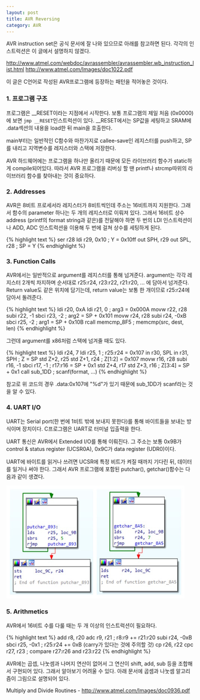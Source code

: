 ```yaml
---
layout: post
title: AVR Reversing
category: AVR
---
```


AVR instruction set은 공식 문서에 잘 나와 있으므로 아래를 참고하면 된다. 각각의 인스트럭션은 이 글에서 설명하지 않겠다.

<http://www.atmel.com/webdoc/avrassembler/avrassembler.wb_instruction_list.html>
<http://www.atmel.com/Images/doc1022.pdf>

이 글은 C언어로 작성된 AVR프로그램에 등장하는 패턴을 적어놓은 것이다.

### 1. 프로그램 구조

프로그램은 __RESET이라는 지점에서 시작한다. 보통 프로그램의 제일 처음 (0x0000)에 보면 `jmp __RESET`인스트럭션이 있다. __RESET에서는 SP값을 세팅하고 SRAM에 .data섹션의 내용을 load한 뒤 main을 호출한다.

main부터는 일반적인 C함수와 마찬가지로 callee-save인 레지스터를 push하고, SP를 내리고 지역변수를 레지스터와 스택에 저장한다.

AVR 하드웨어에는 프로그램을 하나만 올리기 때문에 모든 라이브러리 함수가 static하게 compile되어있다. 따라서 AVR 프로그램을 리버싱 할 땐 printf나 strcmp따위의 라이브러리 함수를 찾아내는 것이 중요하다.

### 2. Addresses

AVR은 8비트 프로세서라 레지스터가 8비트씩인데 주소는 16비트까지 지원한다. 그래서 함수의 parameter 하나는 두 개의 레지스터로 이뤄져 있다. 그래서 16비트  상수 address (printf의 format string과 같은)를 전달해야 하면 두 번의 LDI 인스트럭션이나 ADD, ADC 인스트럭션을 이용해 두 번에 걸쳐 상수를 세팅하게 된다.

{% highlight text %}
ser     r28
ldi     r29, 0x10   ; Y = 0x10ff
out     SPH, r29
out     SPL, r28    ; SP = Y
{% endhighlight %}

### 3. Function Calls

AVR에서는 일반적으로 argument를 레지스터를 통해 넘겨준다. argument는 각각 레지스터 2개씩 차지하며 순서대로 r25:r24, r23:r22, r21:r20, ... 에 담아서 넘겨준다. Return value도 같은 위치에 담기는데, return value는 보통 한 개이므로 r25:r24에 담아서 돌려준다.

{% highlight text %}
ldi     r20, 0xA
ldi     r21, 0      ; arg3 = 0x000A
movw    r22, r28
subi    r22, -1
sbci    r23, -2     ; arg2 = SP + 0x101
movw    r24, r28
subi    r24, -0xB
sbci    r25, -2     ; arg1 = SP + 0x10B
rcall   memcmp_8F5  ; memcmp(src, dest, len)
{% endhighlight %}

그런데 argument를 x86처럼 스택에 넘겨줄 때도 있다.

{% highlight text %}
ldi     r24, 7
ldi     r25, 1      ; r25:r24 = 0x107
in      r30, SPL
in      r31, SPH    ; Z = SP
std     Z+2, r25
std     Z+1, r24    ; Z[1:2] = 0x107
movw    r16, r28
subi    r16, -1
sbci    r17, -1     ; r17:r16 = SP + 0x1
std     Z+4, r17
std     Z+3, r16    ; Z[3:4] = SP + 0x1
call    sub_1DD     ; scanf(format, ...)
{% endhighlight %}

참고로 위 코드의 경우 .data:0x107에 "%d"가 있기 때문에 sub_1DD가 scanf라는 것을 알 수 있다.

### 4. UART I/O

UART는 Serial port(한 번에 1비트 밖에 보내지 못한다)를 통해 바이트들을 보내는 방식이며 장치이다. C프로그램은 UART로 터미널 입출력을 한다.

UART 통신은 AVR에서 Extended I/O를 통해 이뤄진다. 그 주소는 보통 0x9B가 control & status register (UCSR0A), 0x9C가 data register (UDR0)이다.

UART에 바이트를 읽거나 쓰려면 UCSR에 특정 비트가 켜질 때까지 기다린 뒤, 데이터를 일거나 써야 한다. 그래서 AVR 프로그램에 포함된 putchar(), getchar()함수는 다음과 같이 생겼다.

![UART](/assets/2015/09/avr_uart.jpeg)

### 5. Arithmetics

AVR에서 16비트 수를 다룰 때는 두 개 이상의 인스트럭션이 필요하다.

{% highlight text %}
add     r8, r20
adc     r9, r21    ; r8:r9 += r21:r20
subi    r24, -0xB
sbci    r25, -0x1  ; r25:r24 += 0xB (carry가 있다는 것에 주의할 것)
cp      r26, r22
cpc     r27, r23   ; compare r27:r26 and r23:r22
{% endhighlight %}

AVR에는 곱셉, 나눗셈과 나머지 연산이 없어서 그 연산이 shift, add, sub 등을 조합해서 구현되어 있다. 그래서 알아보기 어려울 수 있다. 아래 문서에 곱셈과 나눗셈 알고리즘이 그림으로 설명되어 있다.

Multiply and Divide Routines - <http://www.atmel.com/Images/doc0936.pdf>


